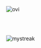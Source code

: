 <img src="https://github-readme-stats.vercel.app/api/top-langs?username=Night-fury0&show_icons=true&locale=en&layout=compact&theme=chartreuse-dark" alt="ovi" />

<br><br>

<img src="https://github-readme-streak-stats.herokuapp.com/?user=Night-fury0&theme=tokyonight" alt="mystreak"/>
<!--
**Night-fury0/Night-fury0** is a ✨ _special_ ✨ repository because its `README.md` (this file) appears on your GitHub profile.

Here are some ideas to get you started:

- 🔭 I’m currently working on ...
- 🌱 I’m currently learning ...
- 👯 I’m looking to collaborate on ...
- 🤔 I’m looking for help with ...
- 💬 Ask me about ...
- 📫 How to reach me: ...
- 😄 Pronouns: ...
- ⚡ Fun fact: ...
-->
